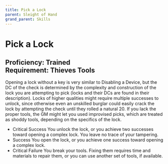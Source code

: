 ```yaml
---
title: Pick a Lock
parent: Sleight of Hand
grand_parent: Skills
---
```


# Pick a Lock
## Proficiency: Trained<br>Requirement: Thieves Tools
Opening a lock without a key is very similar to Disabling a Device, but the DC of the check is determined by the complexity and construction of the lock you are attempting to pick (locks and their DCs are found in their description). Locks of higher qualities might require multiple successes to unlock, since otherwise even an unskilled burglar could easily crack the lock by attempting the check until they rolled a natural 20. If you lack the proper tools, the GM might let you used improvised picks, which are treated as shoddy tools, depending on the specifics of the lock.

- Critical Success You unlock the lock, or you achieve two successes toward opening a complex lock. You leave no trace of your tampering. 
- Success You open the lock, or you achieve one success toward opening a complex lock. 
- Critical Failure You break your tools. Fixing them requires time and materials to repair them, or you can use another set of tools, if available.
